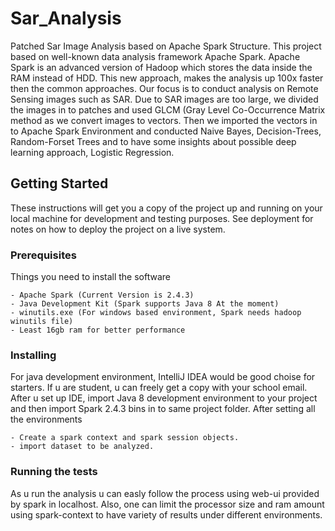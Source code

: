 # Sar_Analysis
Patched Sar Image Analysis based on Apache Spark Structure. This project based on well-known data analysis framework Apache Spark. Apache Spark is an advanced version of Hadoop which stores the data inside the RAM instead of HDD. This new approach, makes the analysis up 100x faster then the common approaches.
Our focus is to conduct analysis on Remote Sensing images such as SAR. Due to SAR images are too large, we divided the images in to patches and used GLCM (Gray Level Co-Occurrence Matrix method as we convert images to vectors. Then we imported the vectors in to Apache Spark Environment and conducted Naive Bayes, Decision-Trees, Random-Forset Trees and to have some insights about possible deep learning approach, Logistic Regression.

## Getting Started

These instructions will get you a copy of the project up and running on your local machine for development and testing purposes. See deployment for notes on how to deploy the project on a live system.

### Prerequisites

Things you need to install the software 

```
- Apache Spark (Current Version is 2.4.3)
- Java Development Kit (Spark supports Java 8 At the moment)
- winutils.exe (For windows based environment, Spark needs hadoop winutils file)
- Least 16gb ram for better performance
```
### Installing

For java development environment, IntelliJ IDEA would be good choise for starters. If u are student, u can freely get a copy with your school email. After u set up IDE, import Java 8 development environment to your project and then import Spark 2.4.3 bins in to same project folder. After setting all the environments

```
- Create a spark context and spark session objects.
- import dataset to be analyzed.
```
### Running the tests

As u run the analysis u can easly follow the process using web-ui provided by spark in localhost. Also, one can limit the processor size and ram amount using spark-context to have variety of results under different environments. 

